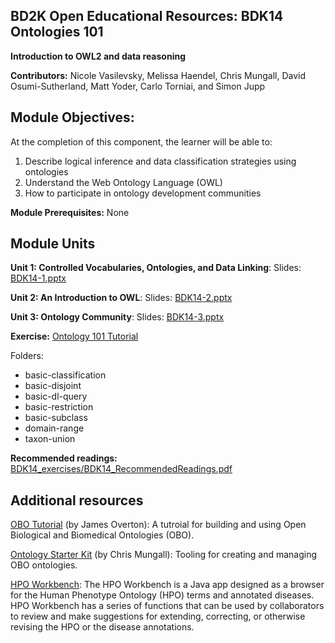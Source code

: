 ## BD2K Open Educational Resources: BDK14 Ontologies 101

**Introduction to OWL2 and data reasoning**

**Contributors:** Nicole Vasilevsky, Melissa Haendel, Chris Mungall, David Osumi-Sutherland, Matt Yoder, Carlo Torniai, and Simon Jupp

## Module Objectives:
At the completion of this component, the learner will be able to:
1. Describe logical inference and data classification strategies using ontologies
2. Understand the Web Ontology Language (OWL)
3. How to participate in ontology development communities

**Module Prerequisites:** None

## Module Units
**Unit 1: Controlled Vocabularies, Ontologies, and Data Linking**: Slides: [BDK14-1.pptx](https://github.com/OHSUBD2K/BDK14-Ontologies-101/blob/master/BDK14-1.pptx)

**Unit 2: An Introduction to OWL**: Slides: [BDK14-2.pptx](https://github.com/OHSUBD2K/BDK14-Ontologies-101/blob/master/BDK14-2.pptx)

**Unit 3: Ontology Community**: Slides: [BDK14-3.pptx](https://github.com/OHSUBD2K/BDK14-Ontologies-101/blob/master/BDK14-3.pptx)

**Exercise:**
[Ontology 101 Tutorial](http://ontology101tutorial.readthedocs.io/en/latest/)

Folders:
- basic-classification
- basic-disjoint
- basic-dl-query
- basic-restriction
- basic-subclass
- domain-range
- taxon-union

**Recommended readings:**
[BDK14_exercises/BDK14_RecommendedReadings.pdf](https://github.com/OHSUBD2K/BDK14-Ontologies-101/blob/master/BDK14_exercises/BDK14_RecommendedReadings.pdf)

## Additional resources

[OBO Tutorial](https://github.com/jamesaoverton/obo-tutorial) (by James Overton): A tutroial for building and using Open Biological and Biomedical Ontologies (OBO).

[Ontology Starter Kit](https://github.com/INCATools/ontology-starter-kit) (by Chris Mungall): Tooling for creating and managing OBO ontologies.

[HPO Workbench](http://hpo-workbench.readthedocs.io/en/latest/): The HPO Workbench is a Java app designed as a browser for the Human Phenotype Ontology (HPO) terms and annotated diseases. HPO Workbench has a series of functions that can be used by collaborators to review and make suggestions for extending, correcting, or otherwise revising the HPO or the disease annotations.

